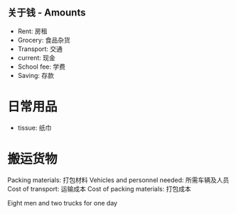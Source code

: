 
## 关于钱 -  Amounts

- Rent: 房租
- Grocery: 食品杂货
- Transport: 交通
- current: 现金
- School fee: 学费
- Saving: 存款

# 日常用品

- tissue: 纸巾


# 搬运货物
Packing materials: 打包材料
Vehicles and personnel needed: 所需车辆及人员
Cost of transport: 运输成本
Cost of packing materials: 打包成本

Eight men and two trucks for one day
